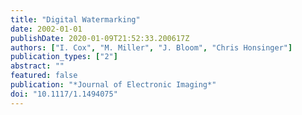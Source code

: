 ```yaml
---
title: "Digital Watermarking"
date: 2002-01-01
publishDate: 2020-01-09T21:52:33.200617Z
authors: ["I. Cox", "M. Miller", "J. Bloom", "Chris Honsinger"]
publication_types: ["2"]
abstract: ""
featured: false
publication: "*Journal of Electronic Imaging*"
doi: "10.1117/1.1494075"
---
```


